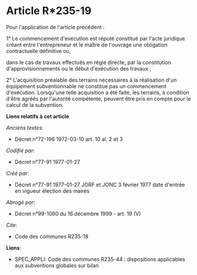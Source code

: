 # Article R*235-19

Pour l'application de l'article précédent : 

1° Le commencement d'exécution est réputé constitué par l'acte juridique créant entre l'entrepreneur et le maître de
l'ouvrage une obligation contractuelle définitive ou, 

dans le cas de travaux effectués en régie directe, par la constitution d'approvisionnements ou le début d'exécution des
travaux ; 

2° L'acquisition préalable des terrains nécessaires à la réalisation d'un équipement subventionnable ne constitue pas un
commencement d'exécution. Lorsqu'une telle acquisition a été faite, les terrains, à condition d'être agréés par l'autorité
compétente, peuvent être pris en compte pour le calcul de la subvention.

**Liens relatifs à cet article**

_Anciens textes_:

  - Décret n°72-196 1972-03-10 art. 10 al. 2 et 3

_Codifié par_:

  - Décret n°77-91 1977-01-27

_Créé par_:

  - Décret n°77-91 1977-01-27 JORF et JONC 3 février 1977 date d'entrée en vigueur élection des maires

_Abrogé par_:

  - Décret n°99-1060 du 16 décembre 1999 - art. 19 (V)

_Cite_:

  - Code des communes R235-18

**Liens**:

  - SPEC_APPLI: Code des communes R235-44 : dispositions applicables aux subventions globales sur bilan
